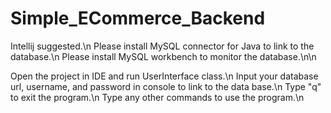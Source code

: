 # Simple_ECommerce_Backend

Intellij suggested.\n
Please install MySQL connector for Java to link to the database.\n
Please install MySQL workbench to monitor the database.\n\n

Open the project in IDE and run UserInterface class.\n
Input your database url, username, and password in console to link to the data base.\n
Type "q" to exit the program.\n
Type any other commands to use the program.\n
